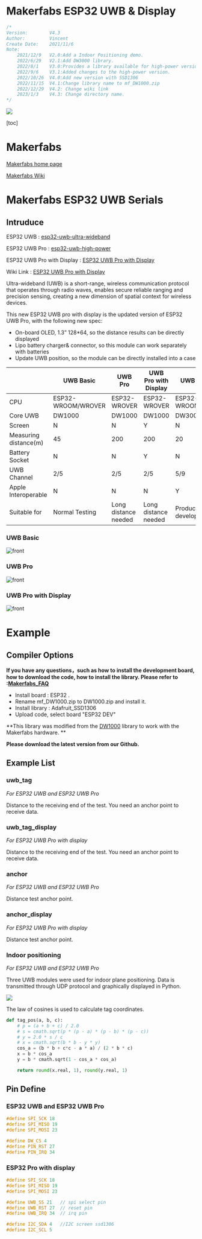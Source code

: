# Makerfabs ESP32 UWB & Display

```c++
/*
Version:		V4.3
Author:			Vincent
Create Date:	2021/11/6
Note:
	2021/12/9 	V2.0:Add a Indoor Positioning demo.
	2022/6/29 	V2.1:Add DW3000 library.
	2022/8/1  	V3.0:Provides a library available for high-power versions. Move DW3000 to other 		  					     repositories.
	2022/9/6	V3.1:Added changes to the high-power version.
	2022/10/26 	V4.0:Add new version with SSD1306
	2022/11/15	V4.1:Change library name to mf_DW1000.zip
	2022/12/29	V4.2: Change wiki link
	2023/1/3	V4.3: Change directory name.
*/
```
![](md_pic/main.jpg)


[toc]

# Makerfabs

[Makerfabs home page](https://www.makerfabs.com/)

[Makerfabs Wiki](https://wiki.makerfabs.com/)

# Makerfabs ESP32 UWB Serials
## Intruduce



ESP32 UWB : [esp32-uwb-ultra-wideband](https://www.makerfabs.com/esp32-uwb-ultra-wideband.html) 

ESP32 UWB Pro : [esp32-uwb-high-power](https://www.makerfabs.com/esp32-uwb-high-power-120m.html)

ESP32 UWB Pro with Display : [ESP32 UWB Pro with Display](https://www.makerfabs.com/esp32-uwb-pro-with-display.html)

Wiki Link : [ESP32 UWB Pro with Display](https://wiki.makerfabs.com/ESP32_UWB_Pro_with_Display.html) 



Ultra-wideband (UWB) is a short-range, wireless communication protocol that operates through radio waves, enables secure reliable ranging and precision sensing, creating a new dimension of spatial context for wireless devices.

This new ESP32 UWB pro with display is the updated version of ESP32 UWB Pro, with the following new spec:

- On-board OLED, 1.3” 128*64, so the distance results can be directly displayed
- Lipo battery charger& connector, so this module can work separately with batteries
- Update UWB position, so the module can be directly installed into a case



| | **UWB Basic** | **UWB Pro** | **UWB Pro with Display** | **UWB DW3000** |
| --------------------- | ------------------------------------------------------------ | ------------------------------------------------------------ | ------------------------ | ------------------------------------------------------------ |
| CPU                   | ESP32-WROOM/WROVER                                           | ESP32-WROVER                                                 | ESP32-WROVER             | ESP32-WROOM/WROVER                                           |
| Core UWB              | DW1000                                                       | DW1000                                                       | DW1000                   | DW3000                                                       |
| Screen                | N                                                            | N                                                            | Y                        | N                                                            |
| Measuring distance(m) | 45                                                           | 200                                                          | 200                      | 20                                                           |
| Battery Socket        | N                                                            | N                                                            | Y                        | N                                                            |
| UWB Channel           | 2/5                                                          | 2/5                                                          | 2/5                      | 5/9                                                          |
| Apple Interoperable   | N                                                            | N                                                            | N                        | Y                                                            |
| Suitable for          | Normal Testing                                               | Long distance needed                                         | Long distance needed     | Product development                                          |



### UWB Basic

![front](md_pic/front.jpg)



### UWB Pro

![front](md_pic/pro.jpg)

### UWB Pro with Display

![front](md_pic/pro_display.jpg)




# Example

## Compiler Options

**If you have any questions，such as how to install the development board, how to download the code, how to install the library. Please refer to :[Makerfabs_FAQ](https://github.com/Makerfabs/Makerfabs_FAQ)**

- Install board : ESP32 .
- Rename mf_DW1000.zip to DW1000.zip and install it.
- Install library : Adafruit_SSD1306
- Upload code, select board "ESP32 DEV"

**This library was modified from the [DW1000](https://github.com/thotro/arduino-dw1000) library to work with the Makerfabs hardware. **

**Please download the latest version from our Github.**



## Example List

### uwb_tag

*For ESP32 UWB and ESP32 UWB Pro*

Distance to the receiving end of the test. You need an anchor point to receive data.

### uwb_tag_display

*For ESP32 UWB Pro with display*

Distance to the receiving end of the test. You need an anchor point to receive data.

### anchor

*For ESP32 UWB and ESP32 UWB Pro*

Distance test anchor point.

### anchor_display

*For ESP32 UWB Pro with display*

Distance test anchor point.



### Indoor positioning

*For ESP32 UWB and ESP32 UWB Pro*

Three UWB modules were used for indoor plane positioning. Data is transmitted through UDP protocol and graphically displayed in Python. 

![](md_pic/pos.jpg)

The law of cosines is used to calculate tag coordinates.

```python
def tag_pos(a, b, c):
    # p = (a + b + c) / 2.0
    # s = cmath.sqrt(p * (p - a) * (p - b) * (p - c))
    # y = 2.0 * s / c
    # x = cmath.sqrt(b * b - y * y)
    cos_a = (b * b + c*c - a * a) / (2 * b * c)
    x = b * cos_a
    y = b * cmath.sqrt(1 - cos_a * cos_a)

    return round(x.real, 1), round(y.real, 1)
```





## Pin Define

### ESP32 UWB and ESP32 UWB Pro

```c++
#define SPI_SCK 18
#define SPI_MISO 19
#define SPI_MOSI 23

#define DW_CS 4
#define PIN_RST 27
#define PIN_IRQ 34
```

### ESP32 Pro with display

```c++
#define SPI_SCK 18
#define SPI_MISO 19
#define SPI_MOSI 23

#define UWB_SS 21   // spi select pin
#define UWB_RST 27  // reset pin
#define UWB_IRQ 34  // irq pin

#define I2C_SDA 4	//I2C screen ssd1306
#define I2C_SCL 5
```

